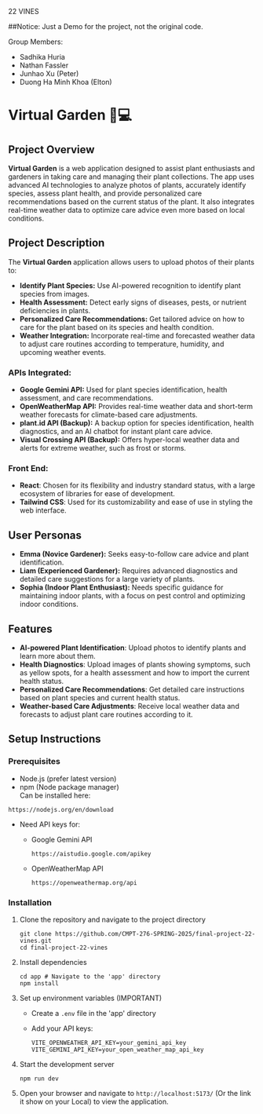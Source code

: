 22 VINES

##Notice: Just a Demo for the project, not the original code.

Group Members:  
 - Sadhika Huria  
 - Nathan Fassler  
 - Junhao Xu (Peter)  
 - Duong Ha Minh Khoa (Elton)

# Virtual Garden 🌱💻

## Project Overview

**Virtual Garden** is a web application designed to assist plant enthusiasts and gardeners in taking care and managing their plant collections. The app uses advanced AI technologies to analyze photos of plants, accurately identify species, assess plant health, and provide personalized care recommendations based on the current status of the plant. It also integrates real-time weather data to optimize care advice even more based on local conditions.

## Project Description

The **Virtual Garden** application allows users to upload photos of their plants to:

- **Identify Plant Species:** Use AI-powered recognition to identify plant species from images.
- **Health Assessment:** Detect early signs of diseases, pests, or nutrient deficiencies in plants.
- **Personalized Care Recommendations:** Get tailored advice on how to care for the plant based on its species and health condition.
- **Weather Integration:** Incorporate real-time and forecasted weather data to adjust care routines according to temperature, humidity, and upcoming weather events.

### APIs Integrated:

- **Google Gemini API:** Used for plant species identification, health assessment, and care recommendations.
- **OpenWeatherMap API:** Provides real-time weather data and short-term weather forecasts for climate-based care adjustments.
- **plant.id API (Backup):** A backup option for species identification, health diagnostics, and an AI chatbot for instant plant care advice.
- **Visual Crossing API (Backup):** Offers hyper-local weather data and alerts for extreme weather, such as frost or storms.

### Front End:

- **React**: Chosen for its flexibility and industry standard status, with a large ecosystem of libraries for ease of development.
- **Tailwind CSS**: Used for its customizability and ease of use in styling the web interface.

## User Personas

- **Emma (Novice Gardener):** Seeks easy-to-follow care advice and plant identification.
- **Liam (Experienced Gardener):** Requires advanced diagnostics and detailed care suggestions for a large variety of plants.
- **Sophia (Indoor Plant Enthusiast):** Needs specific guidance for maintaining indoor plants, with a focus on pest control and optimizing indoor conditions.

## Features

- **AI-powered Plant Identification**: Upload photos to identify plants and learn more about them.
- **Health Diagnostics**: Upload images of plants showing symptoms, such as yellow spots, for a health assessment and how to import the current health status.
- **Personalized Care Recommendations**: Get detailed care instructions based on plant species and current health status.
- **Weather-based Care Adjustments**: Receive local weather data and forecasts to adjust plant care routines according to it.

## Setup Instructions

### Prerequisites
- Node.js (prefer latest version)
- npm (Node package manager)  
Can be installed here:
```
https://nodejs.org/en/download
```
- Need API keys for:
  - Google Gemini API
    ```
    https://aistudio.google.com/apikey
    ```

  - OpenWeatherMap API
    ```
    https://openweathermap.org/api
    ```

### Installation
1. Clone the repository and navigate to the project directory
   ```
   git clone https://github.com/CMPT-276-SPRING-2025/final-project-22-vines.git
   cd final-project-22-vines
   ```

2. Install dependencies
   ```
   cd app # Navigate to the 'app' directory
   npm install
   ```

3. Set up environment variables (IMPORTANT)
   - Create a `.env` file in the 'app' directory
   
   - Add your API keys:
     ```
     VITE_OPENWEATHER_API_KEY=your_gemini_api_key
     VITE_GEMINI_API_KEY=your_open_weather_map_api_key
     ```

4. Start the development server
   ```
   npm run dev
   ```

5. Open your browser and navigate to `http://localhost:5173/` (Or the link it show on your Local) to view the application.



